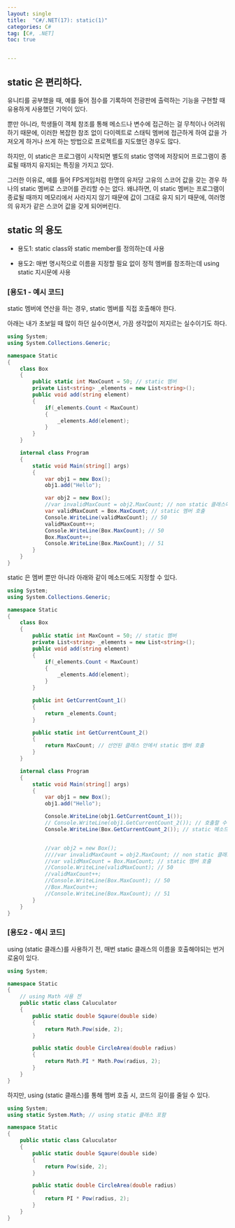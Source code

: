 ```yaml
---
layout: single
title:  "C#/.NET(17): static(1)"
categories: C#
tag: [C#, .NET]
toc: true 


---
```


## static 은 편리하다.

유니티를 공부했을 때, 예를 들어 점수를 기록하여 전광판에 출력하는 기능을 구현할 때 유용하게 사용했던 기억이 있다.

뿐만 아니라, 학생들이 객체 참조를 통해 메소드나 변수에 접근하는 걸 무척이나 어려워하기 때문에, 이러한 복잡한 참조 없이 다이렉트로 스태틱 멤버에 접근하게 하여 값을 가져오게 하거나 쓰게 하는 방법으로 프로젝트를 지도했던 경우도 많다.

하지만, 이 static은 프로그램이 시작되면 별도의 static 영역에 저장되어 프로그램이 종료될 때까지 유지되는 특징을 가지고 있다.

그러한 이유로, 예를 들어 FPS게임처럼 한명의 유저당 고유의 스코어 값을 갖는 경우 하나의 static 멤버로 스코어를 관리할 수는 없다. 왜냐하면, 이 static 멤버는 프로그램이 종료될 때까지 메모리에서 사라지지 않기 때문에 값이 그대로 유지 되기 때문에, 여러명의 유저가 같은 스코어 값을 갖게 되어버린다.



## static 의 용도

- 용도1: static class와 static member를 정의하는데 사용

- 용도2: 매번 명시적으로 이름을 지정할 필요 없이 정적 멤버를 참조하는데 using static 지시문에 사용



### [용도1 - 예시 코드]

static 멤버에 연산을 하는 경우, static 멤버를 직접 호출해야 한다.

아래는 내가 초보일 때 많이 하던 실수이면서, 가끔 생각없이 저지르는 실수이기도 하다.

```c#
using System;
using System.Collections.Generic;

namespace Static
{
	class Box
	{
		public static int MaxCount = 50; // static 멤버
		private List<string> _elements = new List<string>();
		public void add(string element)
		{
			if(_elements.Count < MaxCount)
			{
				_elements.Add(element);
			}	
		}
	}

	internal class Program
	{
		static void Main(string[] args)
		{
			var obj1 = new Box();
			obj1.add("Hello");

			var obj2 = new Box();
			//var invalidMaxCount = obj2.MaxCount; // non static 클래스에서 static 멤버를 호출할 수 없음
			var validMaxCount = Box.MaxCount; // static 멤버 호출
			Console.WriteLine(validMaxCount); // 50
			validMaxCount++;
			Console.WriteLine(Box.MaxCount); // 50
			Box.MaxCount++;
			Console.WriteLine(Box.MaxCount); // 51
		}
	}
}
```



static 은 멤버 뿐만 아니라 아래와 같이 메소드에도 지정할 수 있다. 

```c#
using System;
using System.Collections.Generic;

namespace Static
{
	class Box
	{
		public static int MaxCount = 50; // static 멤버
		private List<string> _elements = new List<string>();
		public void add(string element)
		{
			if(_elements.Count < MaxCount)
			{
				_elements.Add(element);
			}	
		}

		public int GetCurrentCount_1()
		{
			return _elements.Count;
		}

		public static int GetCurrentCount_2()
		{
			return MaxCount; // 선언된 클래스 안에서 static 멤버 호출
		}
	}

	internal class Program
	{
		static void Main(string[] args)
		{
			var obj1 = new Box();
			obj1.add("Hello");

			Console.WriteLine(obj1.GetCurrentCount_1());
			// Console.WriteLine(obj1.GetCurrentCount_2()); // 호출할 수 없음
			Console.WriteLine(Box.GetCurrentCount_2()); // static 메소드 호출


			//var obj2 = new Box();
			////var invalidMaxCount = obj2.MaxCount; // non static 클래스에서 static 멤버를 호출할 수 없음
			//var validMaxCount = Box.MaxCount; // static 멤버 호출
			//Console.WriteLine(validMaxCount); // 50
			//validMaxCount++;
			//Console.WriteLine(Box.MaxCount); // 50
			//Box.MaxCount++;
			//Console.WriteLine(Box.MaxCount); // 51
		}
	}
}
```





### [용도2 - 예시 코드]

using (static 클래스)를 사용하기 전, 매번 static 클래스의 이름을 호출해야되는 번거로움이 있다.

```c#
using System;

namespace Static
{
	// using Math 사용 전
	public static class Caluculator
	{
		public static double Sqaure(double side)
		{
			return Math.Pow(side, 2);
		}

		public static double CircleArea(double radius)
		{
			return Math.PI * Math.Pow(radius, 2);
		}
	}
}
```



하지만, using (static 클래스)를 통해 멤버 호출 시, 코드의 길이를 줄일 수 있다.

```c#
using System;
using static System.Math; // using static 클래스 포함

namespace Static
{
	public static class Caluculator
	{
		public static double Sqaure(double side)
		{
			return Pow(side, 2);
		}

		public static double CircleArea(double radius)
		{
			return PI * Pow(radius, 2);
		}
	}
}
```

